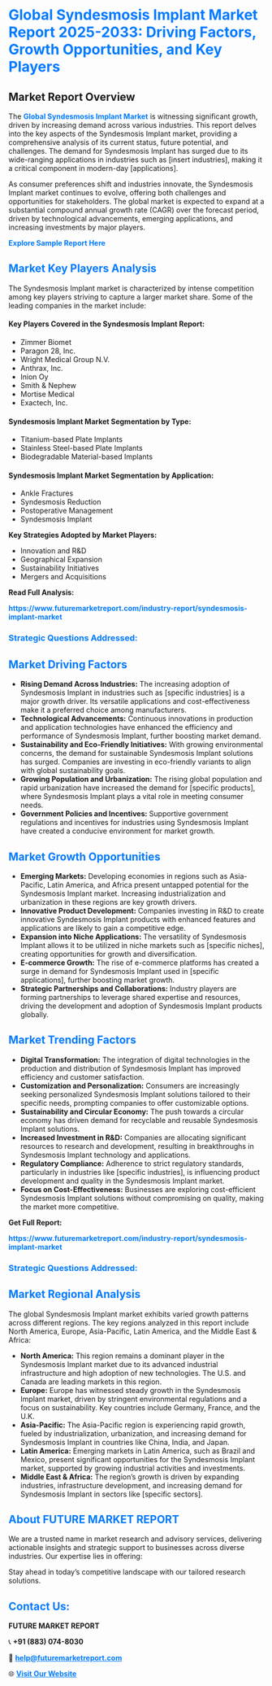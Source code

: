 <h1 style="color: #007BFF;">Global Syndesmosis Implant Market Report 2025-2033: Driving Factors, Growth Opportunities, and Key Players</h1>

<section id="overview">
<h2>Market Report Overview</h2>
<p>The <a href="https://www.futuremarketreport.com/industry-report/syndesmosis-implant-market" style="color: #007BFF; text-decoration: none;"><strong>Global Syndesmosis Implant Market</strong></a> is witnessing significant growth, driven by increasing demand across various industries. This report delves into the key aspects of the Syndesmosis Implant market, providing a comprehensive analysis of its current status, future potential, and challenges. The demand for Syndesmosis Implant has surged due to its wide-ranging applications in industries such as [insert industries], making it a critical component in modern-day [applications].</p>
<p>As consumer preferences shift and industries innovate, the Syndesmosis Implant market continues to evolve, offering both challenges and opportunities for stakeholders. The global market is expected to expand at a substantial compound annual growth rate (CAGR) over the forecast period, driven by technological advancements, emerging applications, and increasing investments by major players.</p>
</section>

<section id="overview">
<p><a href="https://www.futuremarketreport.com/request-sample/reportId=120492" style="color: #007BFF; text-decoration: none;"><strong>Explore Sample Report Here</strong></a></p>
</section>

<section id="key-players">
<h2 style="color: #007BFF;">Market Key Players Analysis</h2>
<p>The Syndesmosis Implant market is characterized by intense competition among key players striving to capture a larger market share. Some of the leading companies in the market include:</p>
<h4>Key Players Covered in the Syndesmosis Implant Report:</h4>
<ul><li>Zimmer Biomet</li><li>Paragon 28, Inc.</li><li>Wright Medical Group N.V.</li><li>Anthrax, Inc.</li><li>Inion Oy</li><li>Smith &amp; Nephew</li><li>Mortise Medical</li><li>Exactech, Inc.</li></ul>
<h4>Syndesmosis Implant Market Segmentation by Type:</h4>
<ul><li>Titanium-based Plate Implants</li><li>Stainless Steel-based Plate Implants</li><li>Biodegradable Material-based Implants</li></ul>

<h4>Syndesmosis Implant Market Segmentation by Application:</h4>
<ul><li>Ankle Fractures</li><li>Syndesmosis Reduction</li><li>Postoperative Management</li><li>Syndesmosis Implant</li></ul>
<p><strong>Key Strategies Adopted by Market Players:</strong></p>
<ul>
<li>Innovation and R&D</li>
<li>Geographical Expansion</li>
<li>Sustainability Initiatives</li>
<li>Mergers and Acquisitions</li>
</ul>
</section>

<section>
<p><strong>Read Full Analysis: </strong></p><a href="https://www.futuremarketreport.com/industry-report/syndesmosis-implant-market" style="color: #007BFF; text-decoration: none;"><strong>https://www.futuremarketreport.com/industry-report/syndesmosis-implant-market</strong></a>
<h3 style="color: #007BFF;">Strategic Questions Addressed:</h3>
</section>

<section id="driving-factors">
<h2 style="color: #007BFF;">Market Driving Factors</h2>
<ul>
<li><strong>Rising Demand Across Industries:</strong> The increasing adoption of Syndesmosis Implant in industries such as [specific industries] is a major growth driver. Its versatile applications and cost-effectiveness make it a preferred choice among manufacturers.</li>
<li><strong>Technological Advancements:</strong> Continuous innovations in production and application technologies have enhanced the efficiency and performance of Syndesmosis Implant, further boosting market demand.</li>
<li><strong>Sustainability and Eco-Friendly Initiatives:</strong> With growing environmental concerns, the demand for sustainable Syndesmosis Implant solutions has surged. Companies are investing in eco-friendly variants to align with global sustainability goals.</li>
<li><strong>Growing Population and Urbanization:</strong> The rising global population and rapid urbanization have increased the demand for [specific products], where Syndesmosis Implant plays a vital role in meeting consumer needs.</li>
<li><strong>Government Policies and Incentives:</strong> Supportive government regulations and incentives for industries using Syndesmosis Implant have created a conducive environment for market growth.</li>
</ul>
</section>

<section id="growth-opportunities">
<h2 style="color: #007BFF;">Market Growth Opportunities</h2>
<ul>
<li><strong>Emerging Markets:</strong> Developing economies in regions such as Asia-Pacific, Latin America, and Africa present untapped potential for the Syndesmosis Implant market. Increasing industrialization and urbanization in these regions are key growth drivers.</li>
<li><strong>Innovative Product Development:</strong> Companies investing in R&D to create innovative Syndesmosis Implant products with enhanced features and applications are likely to gain a competitive edge.</li>
<li><strong>Expansion into Niche Applications:</strong> The versatility of Syndesmosis Implant allows it to be utilized in niche markets such as [specific niches], creating opportunities for growth and diversification.</li>
<li><strong>E-commerce Growth:</strong> The rise of e-commerce platforms has created a surge in demand for Syndesmosis Implant used in [specific applications], further boosting market growth.</li>
<li><strong>Strategic Partnerships and Collaborations:</strong> Industry players are forming partnerships to leverage shared expertise and resources, driving the development and adoption of Syndesmosis Implant products globally.</li>
</ul>
</section>

<section id="trending-factors">
<h2 style="color: #007BFF;">Market Trending Factors</h2>
<ul>
<li><strong>Digital Transformation:</strong> The integration of digital technologies in the production and distribution of Syndesmosis Implant has improved efficiency and customer satisfaction.</li>
<li><strong>Customization and Personalization:</strong> Consumers are increasingly seeking personalized Syndesmosis Implant solutions tailored to their specific needs, prompting companies to offer customizable options.</li>
<li><strong>Sustainability and Circular Economy:</strong> The push towards a circular economy has driven demand for recyclable and reusable Syndesmosis Implant solutions.</li>
<li><strong>Increased Investment in R&D:</strong> Companies are allocating significant resources to research and development, resulting in breakthroughs in Syndesmosis Implant technology and applications.</li>
<li><strong>Regulatory Compliance:</strong> Adherence to strict regulatory standards, particularly in industries like [specific industries], is influencing product development and quality in the Syndesmosis Implant market.</li>
<li><strong>Focus on Cost-Effectiveness:</strong> Businesses are exploring cost-efficient Syndesmosis Implant solutions without compromising on quality, making the market more competitive.</li>
</ul>
</section>

<section>
<p><strong>Get Full Report: </strong></p><a href="https://www.futuremarketreport.com/industry-report/syndesmosis-implant-market" style="color: #007BFF; text-decoration: none;"><strong>https://www.futuremarketreport.com/industry-report/syndesmosis-implant-market</strong></a>
<h3 style="color: #007BFF;">Strategic Questions Addressed:</h3>
</section>


<section id="regional-analysis">
<h2 style="color: #007BFF;">Market Regional Analysis</h2>
<p>The global Syndesmosis Implant market exhibits varied growth patterns across different regions. The key regions analyzed in this report include North America, Europe, Asia-Pacific, Latin America, and the Middle East & Africa:</p>
<ul>
<li><strong>North America:</strong> This region remains a dominant player in the Syndesmosis Implant market due to its advanced industrial infrastructure and high adoption of new technologies. The U.S. and Canada are leading markets in this region.</li>
<li><strong>Europe:</strong> Europe has witnessed steady growth in the Syndesmosis Implant market, driven by stringent environmental regulations and a focus on sustainability. Key countries include Germany, France, and the U.K.</li>
<li><strong>Asia-Pacific:</strong> The Asia-Pacific region is experiencing rapid growth, fueled by industrialization, urbanization, and increasing demand for Syndesmosis Implant in countries like China, India, and Japan.</li>
<li><strong>Latin America:</strong> Emerging markets in Latin America, such as Brazil and Mexico, present significant opportunities for the Syndesmosis Implant market, supported by growing industrial activities and investments.</li>
<li><strong>Middle East & Africa:</strong> The region’s growth is driven by expanding industries, infrastructure development, and increasing demand for Syndesmosis Implant in sectors like [specific sectors].</li>
</ul>
</section>

<footer>
<h2 style="color: #007BFF;">About FUTURE MARKET REPORT</h2>
<p>We are a trusted name in market research and advisory services, delivering actionable insights and strategic support to businesses across diverse industries. Our expertise lies in offering:</p>

<p>Stay ahead in today’s competitive landscape with our tailored research solutions.</p>

<h2 style="color: #007BFF;">Contact Us:</h2>
<p><strong>FUTURE MARKET REPORT</strong></p>
<p>📞 <strong>+91 (883) 074-8030</strong></p>
<p>📧 <strong><a href="mailto:help@futuremarketreport.com" style="color: #007BFF;">help@futuremarketreport.com</a></strong></p>
<p>🌐 <strong><a href="https://www.futuremarketreport.com/" style="color: #007BFF;">Visit Our Website</a></strong></p>
</footer>